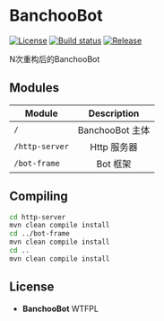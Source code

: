 # BanchooBot
[![License](https://img.shields.io/badge/license-WTFPL-blue.svg)](https://raw.githubusercontent.com/1004121460/BanchooBot/master/LICENSE) [![Build status](https://ci.appveyor.com/api/projects/status/3drtvuj5mphatnuh?svg=true)](https://ci.appveyor.com/project/1004121460/banchoobot) [![Release](https://img.shields.io/github/release/1004121460/BanchooBot/all.svg)](https://github.com/1004121460/BanchooBot/releases)

N次重构后的BanchooBot

## Modules

| Module         | Description        |
| -              | :-:                |
| `/`            | BanchooBot 主体     |
| `/http-server` | Http 服务器         |
| `/bot-frame`   | Bot 框架            |

## Compiling
```bash
cd http-server
mvn clean compile install
cd ../bot-frame
mvn clean compile install
cd ..
mvn clean compile install
```

## License
- __BanchooBot__ WTFPL
